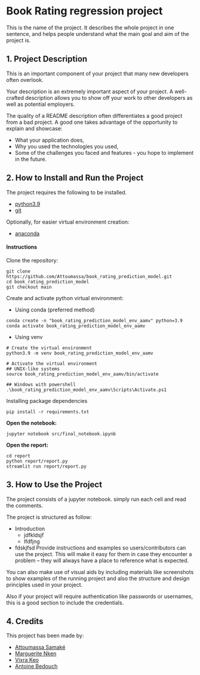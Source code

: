 # Book Rating regression project 

This is the name of the project. It describes the whole project in one sentence, and helps people understand what the main goal and aim of the project is.

## 1. Project Description

This is an important component of your project that many new developers often overlook.

Your description is an extremely important aspect of your project. A well-crafted description allows you to show off your work to other developers as well as potential employers.

The quality of a README description often differentiates a good project from a bad project. A good one takes advantage of the opportunity to explain and showcase:

- What your application does,
- Why you used the technologies you used,
- Some of the challenges you faced and features - you hope to implement in the future.

## 2. How to Install and Run the Project


The project requires the following to be installed. 
- [python3.9](https://www.python.org/downloads/)
- [git](https://git-scm.com/)

Optionally, for easier virtual environment creation:
- [anaconda](https://www.anaconda.com/)

#### Instructions

Clone the repository:
```shell
git clone https://github.com/Attoumassa/book_rating_prediction_model.git
cd book_rating_prediction_model
git checkout main
```

Create and activate python virtual environment:

- Using conda (preferred method)
```shell
conda create -n "book_rating_prediction_model_env_aamv" python=3.9
conda activate book_rating_prediction_model_env_aamv
```

- Using venv
```shell
# Create the virtual environment
python3.9 -m venv book_rating_prediction_model_env_aamv

# Activate the virtual environment
## UNIX-like systems
source book_rating_prediction_model_env_aamv/bin/activate

## Windows with powershell
.\book_rating_prediction_model_env_aamv\Scripts\Activate.ps1
```

Installing package dependencies
```shell
pip install -r requirements.txt
```

**Open the notebook:**

```shell
jupyter notebook src/final_notebook.ipynb
```

**Open the report:**

```shell
cd report
python report/report.py
streamlit run report/report.py
```



## 3. How to Use the Project

The project consists of a jupyter notebook. simply run each cell and read the comments. 

The project is structured as follow:
- Introduction
    - jdfkldsjf
    - lfdfjng
- fdskjfsd
Provide instructions and examples so users/contributors can use the project. This will make it easy for them in case they encounter a problem – they will always have a place to reference what is expected.

You can also make use of visual aids by including materials like screenshots to show examples of the running project and also the structure and design principles used in your project.

Also if your project will require authentication like passwords or usernames, this is a good section to include the credentials.

## 4. Credits

This project has been made by:
- [Attoumassa Samaké](https://github.com/Attoumassa)
- [Marguerite Nken](https://github.com/marguerite-nken)
- [Vixra Keo](https://github.com/Vixk2021)
- [Antoine Bedouch](https://github.com/Antoine-bdc)